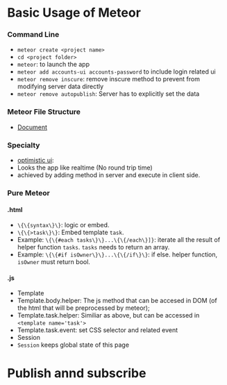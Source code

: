 # Basic Usage of Meteor
### Command Line
* `meteor create <project name>`
 * `cd <project folder>`
 * `meteor`: to launch the app
 * `meteor add accounts-ui accounts-password` to include login related ui
 * `meteor remove inscure`: remove inscure method to prevent from modifying server data directly
 * `meteor remove autopublish`: Server has to explicitly set the data

### Meteor File Structure
* [Document](http://docs.meteor.com/#/basic/filestructure)


### Specialty
* [optimistic ui](https://www.meteor.com/tutorials/blaze/security-with-methods#optimisticui):
 * Looks the app like realtime (No round trip time)
 * achieved by adding method in server and execute in client side.

### Pure Meteor
#### .html
* `\{\{syntax\}\}`: logic or embed.
 * `\{\{>task\}\}`: Embed template `task`.
 * Example: `\{\{#each tasks\}\}...\{\{/each\}]}`: iterate all the result of helper function `tasks`. `tasks` needs to return an array.
 * Example: `\{\{#if isOwner\}\}...\{\{/if\}\}`: if else. helper function, `isOwner` must return bool.

#### .js
* Template
 * Template.body.helper: The js method that can be accesed in DOM <body> (of the html that will be preprocessed by meteor);
 * Template.task.helper: Similiar as above, but can be accessed in `<template name='task'>`
 * Template.task.event: set CSS selector and related event
* Session
 * `Session` keeps global state of this page

# Publish annd subscribe
